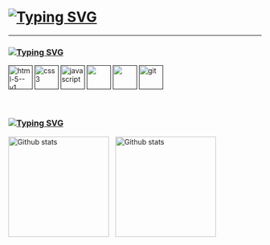 # [![Typing SVG](https://readme-typing-svg.herokuapp.com?font=Fira+Code&pause=1000&color=03F700&width=435&lines=%F0%9F%91%A8%E2%80%8D%F0%9F%92%BB+Matheus+Bessa+)](https://git.io/typing-svg)

---
### [![Typing SVG](https://readme-typing-svg.herokuapp.com?font=Fira+Code&pause=1000&color=03F700&width=435&lines=%F0%9F%A4%96+Linguagens+e+t%C3%A9cnologias+)](https://git.io/typing-svg)


<p align="left">
  <a href=><img width="48" height="48" src="https://img.icons8.com/color/48/html-5--v1.png" alt="html-5--v1"/></a>
  <a href=><img width="48" height="48" src="https://img.icons8.com/color/48/css3.png" alt="css3"/></a>
  <a href=><img width="48" height="48" src="https://img.icons8.com/fluency/48/javascript.png" alt="javascript"/></a>
  <a href=><img width="48" height="48" src="https://img.icons8.com/?size=100&id=54087&format=png&color=000000"/></a>
  <a href=><img width="48" height="48" src="https://img.icons8.com/?size=100&id=QBqFNfPPB2Kx&format=png&color=000000"/></a>
   <a href=><img width="48" height="48" src="https://img.icons8.com/color/48/git.png" alt="git"/></a>
</p>

<br/>

### [![Typing SVG](https://readme-typing-svg.herokuapp.com?font=Fira+Code&pause=1000&color=03F700&width=435&lines=%F0%9F%93%8A+Estat%C3%ADsticas)](https://git.io/typing-svg)

<p>
<img
align="left"
alt="Github stats"
height="200"
style="padding-right: 10px;"
src="https://github-readme-stats.vercel.app/api?username=notoriouswin&show_icons=true&theme=gotham&incluide_all_commits=true&locale=pt-br"
/>

<img
align="left"
alt="Github stats"
height="200"
style="padding-right: 10px;"
src="https://github-readme-stats.vercel.app/api/top-langs/?username=notoriouswin&layout=donut&theme=gotham&custom_title=Tecnologias"
/>
</p>



